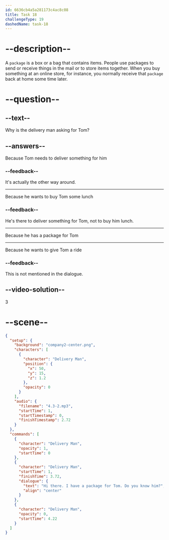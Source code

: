 ```yaml
---
id: 6636cb4a5a281173c4ac8c08
title: Task 18
challengeType: 19
dashedName: task-18
---
```


<!-- (Audio) Delivery Man: Hi there. I have a package for Tom. Do you know him? -->

# --description--

A `package` is a box or a bag that contains items. People use packages to send or receive things in the mail or to store items together. When you buy something at an online store, for instance, you normally receive that `package` back at home some time later.

# --question--

## --text--

Why is the delivery man asking for Tom?

## --answers--

Because Tom needs to deliver something for him

### --feedback--

It's actually the other way around.

---

Because he wants to buy Tom some lunch

### --feedback--

He's there to deliver something for Tom, not to buy him lunch.

---

Because he has a package for Tom

---

Because he wants to give Tom a ride

### --feedback--

This is not mentioned in the dialogue.

## --video-solution--

3

# --scene--

```json
{
  "setup": {
    "background": "company2-center.png",
    "characters": [
      {
        "character": "Delivery Man",
        "position": {
          "x": 50,
          "y": 15,
          "z": 1.2
        },
        "opacity": 0
      }
    ],
    "audio": {
      "filename": "4.3-2.mp3",
      "startTime": 1,
      "startTimestamp": 0,
      "finishTimestamp": 2.72
    }
  },
  "commands": [
    {
      "character": "Delivery Man",
      "opacity": 1,
      "startTime": 0
    },
    {
      "character": "Delivery Man",
      "startTime": 1,
      "finishTime": 3.72,
      "dialogue": {
        "text": "Hi there. I have a package for Tom. Do you know him?",
        "align": "center"
      }
    },
    {
      "character": "Delivery Man",
      "opacity": 0,
      "startTime": 4.22
    }
  ]
}
```
